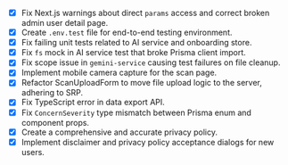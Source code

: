 - [x] Fix Next.js warnings about direct `params` access and correct broken admin user detail page.
- [x] Create `.env.test` file for end-to-end testing environment.
- [x] Fix failing unit tests related to AI service and onboarding store.
- [x] Fix `fs` mock in AI service test that broke Prisma client import.
- [x] Fix scope issue in `gemini-service` causing test failures on file cleanup.
- [x] Implement mobile camera capture for the scan page.
- [x] Refactor ScanUploadForm to move file upload logic to the server, adhering to SRP.
- [x] Fix TypeScript error in data export API.
- [x] Fix `ConcernSeverity` type mismatch between Prisma enum and component props.
- [x] Create a comprehensive and accurate privacy policy.
- [x] Implement disclaimer and privacy policy acceptance dialogs for new users.